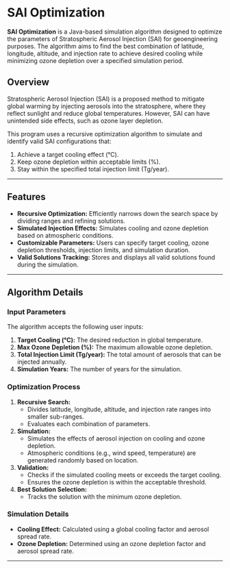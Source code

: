 # SAI Optimization

**SAI Optimization** is a Java-based simulation algorithm designed to optimize the parameters of Stratospheric Aerosol Injection (SAI) for geoengineering purposes. The algorithm aims to find the best combination of latitude, longitude, altitude, and injection rate to achieve desired cooling while minimizing ozone depletion over a specified simulation period.

## Overview

Stratospheric Aerosol Injection (SAI) is a proposed method to mitigate global warming by injecting aerosols into the stratosphere, where they reflect sunlight and reduce global temperatures. However, SAI can have unintended side effects, such as ozone layer depletion.

This program uses a recursive optimization algorithm to simulate and identify valid SAI configurations that:
1. Achieve a target cooling effect (°C).
2. Keep ozone depletion within acceptable limits (%).
3. Stay within the specified total injection limit (Tg/year).

---

## Features

- **Recursive Optimization:** Efficiently narrows down the search space by dividing ranges and refining solutions.
- **Simulated Injection Effects:** Simulates cooling and ozone depletion based on atmospheric conditions.
- **Customizable Parameters:** Users can specify target cooling, ozone depletion thresholds, injection limits, and simulation duration.
- **Valid Solutions Tracking:** Stores and displays all valid solutions found during the simulation.

---

## Algorithm Details

### Input Parameters
The algorithm accepts the following user inputs:
1. **Target Cooling (°C):** The desired reduction in global temperature.
2. **Max Ozone Depletion (%):** The maximum allowable ozone depletion.
3. **Total Injection Limit (Tg/year):** The total amount of aerosols that can be injected annually.
4. **Simulation Years:** The number of years for the simulation.

### Optimization Process
1. **Recursive Search:**
   - Divides latitude, longitude, altitude, and injection rate ranges into smaller sub-ranges.
   - Evaluates each combination of parameters.
2. **Simulation:**
   - Simulates the effects of aerosol injection on cooling and ozone depletion.
   - Atmospheric conditions (e.g., wind speed, temperature) are generated randomly based on location.
3. **Validation:**
   - Checks if the simulated cooling meets or exceeds the target cooling.
   - Ensures the ozone depletion is within the acceptable threshold.
4. **Best Solution Selection:**
   - Tracks the solution with the minimum ozone depletion.

### Simulation Details
- **Cooling Effect:** Calculated using a global cooling factor and aerosol spread rate.
- **Ozone Depletion:** Determined using an ozone depletion factor and aerosol spread rate.

---
